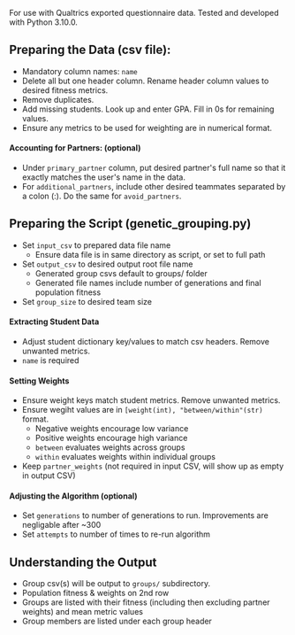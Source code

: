 For use with Qualtrics exported questionnaire data. Tested and developed with Python 3.10.0.

## Preparing the Data (csv file):
- Mandatory column names: `name`
- Delete all but one header column. Rename header column values to desired fitness metrics. 
- Remove duplicates. 
- Add missing students. Look up and enter GPA. Fill in 0s for remaining values.
- Ensure any metrics to be used for weighting are in numerical format.

#### Accounting for Partners: (optional)
- Under `primary_partner` column, put desired partner's full name so that it exactly matches the user's name in the data. 
- For `additional_partners`, include other desired teammates separated by a colon (:). Do the same for `avoid_partners`.

## Preparing the Script (genetic_grouping.py)
- Set `input_csv` to prepared data file name
  - Ensure data file is in same directory as script, or set to full path
- Set `output_csv` to desired output root file name
  - Generated group csvs default to groups/ folder
  - Generated file names include number of generations and final population fitness
- Set `group_size` to desired team size

#### Extracting Student Data
- Adjust student dictionary key/values to match csv headers. Remove unwanted metrics.
- `name` is required
 
#### Setting Weights
- Ensure weight keys match student metrics. Remove unwanted metrics.
- Ensure wegiht values are in `[weight(int), "between/within"(str)` format.
  - Negative weights encourage low variance
  - Positive weights encourage high variance
  - `between` evaluates weights across groups
  - `within` evaluates weights within individual groups
- Keep `partner_weights` (not required in input CSV, will show up as empty in output CSV)

#### Adjusting the Algorithm (optional)
- Set `generations` to number of generations to run. Improvements are negligable after ~300
- Set `attempts` to number of times to re-run algorithm

## Understanding the Output
- Group csv(s) will be output to `groups/` subdirectory.
- Population fitness & weights on 2nd row
- Groups are listed with their fitness (including then excluding partner weights) and mean metric values
- Group members are listed under each group header
